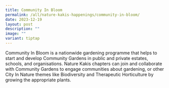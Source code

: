 ```yaml
---
title: Community In Bloom
permalink: /all/nature-kakis-happenings/community-in-bloom/
date: 2023-12-19
layout: post
description: ""
image: ""
variant: tiptap
---
```

<p>Community In Bloom is a nationwide gardening programme that helps to start and develop Community Gardens in public and private estates, schools, and organisations. Nature Kakis chapters can join and collaborate with Community Gardens to engage communities about gardening, or other City In Nature themes like Biodiversity and Therapeutic Horticulture by growing the appropriate plants.</p><p></p>